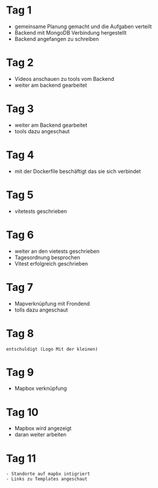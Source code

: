 # Tag 1

- gemeinsame Planung gemacht und die Aufgaben verteilt
- Backend mit MongoDB Verbindung hergestellt
- Backend angefangen zu schreiben

# Tag 2

 - Videos anschauen zu tools vom Backend
 - weiter am backend gearbeitet
 
 # Tag 3


 

 - weiter am Backend gearbeitet
 - tools dazu angeschaut

 # Tag 4
 -  mit der Dockerfile beschäftigt das sie sich verbindet
  # Tag  5
  - vitetests geschrieben

  # Tag 6 
  - weiter an den vietests geschrieben
  - Tagesordnung besprochen
  - Vitest erfolgreich geschrieben

  # Tag 7
   - Mapverknüpfung mit Frondend
   - tolls dazu angeschaut

   # Tag 8
    entschuldigt (Logo Mit der kleinen)

   # Tag 9

   - Mapbox verknüpfung

   # Tag 10
   - Mapbox wird angezeigt
   - daran weiter arbeiten

   # Tag 11
    
    - Standorte auf mapbx intigriert
    - Links zu Templates angeschaut